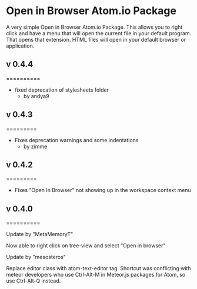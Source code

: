 Open in Browser Atom.io Package
===============================

A very simple Open in Browser Atom.io Package. This allows you to right click
and have a menu that will open the current file in your default program. That
opens that extension. HTML files will open in your default browser or
application.

## v 0.4.4
==========
* fixed deprecation of stylesheets folder
  * by andya9

## v 0.4.3
=========
* Fixes deprecation warnings and some indentations
  * by zimme


## v 0.4.2
=========
* Fixes "Open In Browser" not showing up in the workspace context menu

## v 0.4.0
==========

Update by "MetaMemoryT"

Now able to right click on tree-view and select "Open in browser"

Update by "mesosteros"

Replace editor class with atom-text-editor tag.
Shortcut was conflicting with meteor developers who use Ctrl-Alt-M in
Meteor.js packages for Atom, so use Ctrl-Alt-Q instead.
